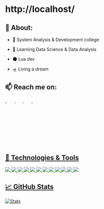 # http://localhost/ 
## 📰 About:

- 📖  System Analysis & Development college
 
- 🌱  Learning Data Science & Data Analysis

- 🌑  Lua dev

- 🛸  Living a dream

 ## 📫 Reach me on:
  
  [<img src="https://github.com/sciencepal/sciencepal/blob/master/assets/discord-round.svg" width="3.5%"/>](https://discordapp.com/users/496809346739732490)  &nbsp; [<img src="https://img.icons8.com/color/48/000000/linkedin.png" width="3.5%"/>](https://www.linkedin.com/in/bielramos/)  &nbsp;[<img src="https://img.icons8.com/fluent/48/000000/instagram-new.png" width="3.5%"/>](https://www.instagram.com/gabriielrms/)  &nbsp; <a href="mailto:gabrielramoscardoso@hotmail.com"> <img src="https://img.icons8.com/fluent/48/000000/gmail.png" width="3.5%"/>

## 🔧 Technologies & Tools
![](https://img.shields.io/badge/OS-Linux-informational?style=flat-square&logo=linux&logoColor=white&color=9000ff)
![](https://img.shields.io/badge/OS-MacOS-informational?style=flat-square&logo=apple&logoColor=white&color=9000ff)
![](https://img.shields.io/badge/Editor-VSCode-informational?style=flat-square&logo=Visual-studio-code&logoColor=white&color=9000ff)
![](https://img.shields.io/badge/Code-JavaScript-informational?style=flat-square&logo=javascript&logoColor=white&color=9000ff)
![](https://img.shields.io/badge/Code-Lua-informational?style=flat-square&logo=lua&logoColor=white&color=9000ff)
![](https://img.shields.io/badge/Code-C++-informational?style=flat-square&logo=c%2B%2B&logoColor=white&color=9000ff)
![](https://img.shields.io/badge/Code-Node.js-informational?style=flat-square&logo=node.js&logoColor=white&color=9000ff)
![](https://img.shields.io/badge/Code-React-informational?style=flat-square&logo=react&logoColor=white&color=9000ff)
![](https://img.shields.io/badge/Tools-Yarn-informational?style=flat-square&logo=yarn&logoColor=white&color=9000ff)
![](https://img.shields.io/badge/Tools-MySQL-informational?style=flat-square&logo=mysql&logoColor=white&color=9000ff)
![](https://img.shields.io/badge/Tools-Git-informational?style=flat-square&logo=git&logoColor=white&color=9000ff)
![](https://img.shields.io/badge/Shell-Bash-informational?style=flat-square&logo=gnu-bash&logoColor=white&color=9000ff)
  
  
  ## &#x1f4c8; GitHub Stats
  
  [![Stats](https://github-readme-stats.vercel.app/api?username=gabrielhz&show_icons=true&theme=radical)](https://github-readme-stats.vercel.app/api?username=sciencepal&show_icons=true&theme=radical)&nbsp; &nbsp; &nbsp; &nbsp; &nbsp; &nbsp; &nbsp; &nbsp; &nbsp; &nbsp;
  
